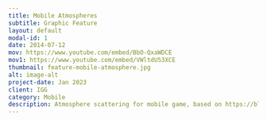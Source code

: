 ```yaml
---
title: Mobile Atmospheres
subtitle: Graphic Feature
layout: default
modal-id: 1
date: 2014-07-12
mov: https://www.youtube.com/embed/BbO-QxaWDCE
mov1: https://www.youtube.com/embed/VWltdU53XCE
thumbnail: feature-mobile-atmosphere.jpg
alt: image-alt
project-date: Jan 2023
client: IGG
category: Mobile
description: Atmosphere scattering for mobile game, based on https://blog.selfshadow.com/publications/s2020-shading-course/
---
```

